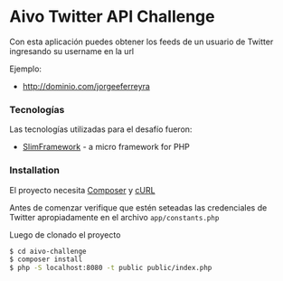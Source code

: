 # Aivo Twitter API Challenge

Con esta aplicación puedes obtener los feeds de un usuario de Twitter ingresando su username en la url

Ejemplo:
  - http://dominio.com/jorgeeferreyra

### Tecnologías

Las tecnologías utilizadas para el desafío fueron:

* [SlimFramework](http://www.slimframework.com/) - a micro framework for PHP

### Installation

El proyecto necesita [Composer](https://getcomposer.org/) y [cURL](https://curl.haxx.se/)

Antes de comenzar verifique que estén seteadas las credenciales de Twitter apropiadamente en el archivo `app/constants.php`

Luego de clonado el proyecto

```sh
$ cd aivo-challenge
$ composer install
$ php -S localhost:8080 -t public public/index.php
```

